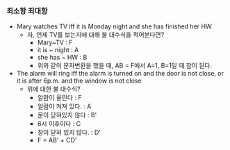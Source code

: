 ### 최소항 최대항
- Mary watches TV iff it is Monday night and she has finished her HW
  - 자, 언제 TV를 보는지에 대해 불 대수식을 적어본다면?
    - Mary~TV : F
    - it is ~ night : A
    - she has ~ HW : B
    - 위와 같이 문자변환을 했을 때, AB = F에서 A=1, B=1일 때 참이 된다.
- The alarm will ring iff the alarm is turned on and the door is not close, or it is after 6p.m. and the window is not close
  - 위에 대한 불 대수식?
    - 알람이 울린다 : F
    - 알람이 켜져 있다. : A
    - 문이 닫혀있지 않다 : B'
    - 6시 이후이다 : C
    - 창이 닫혀 있지 않다. : D'
    - F = AB' + CD'
